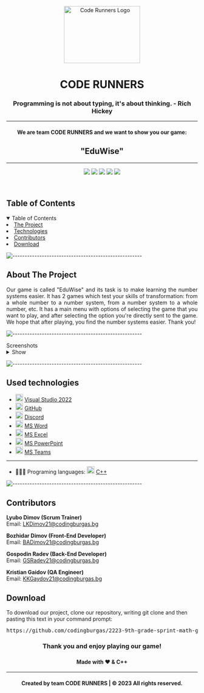 <p align="center">
<img width = "200" height = "150" src = "https://cdn.discordapp.com/attachments/1030117743187480616/1089234626054193292/logo_coderunners-removebg-preview.png" alt="Code Runners Logo">
</p>

<h1 align="center"> CODE RUNNERS </h1>
<h3 align="center"> Programming is not about typing, it's about thinking. - Rich Hickey </h3>  

<hr>
<h4 align="center">We are team CODE RUNNERS and we want to show you our game:</h4>
<h2 align="center">"EduWise"</h2>
<hr>

<p align="center">
<img src = "https://img.shields.io/github/languages/count/codingburgas/2223-9th-grade-sprint-math-games-coderunners?style=for-the-badge">
<img src = "https://img.shields.io/github/contributors/codingburgas/2223-9th-grade-sprint-math-games-coderunners?style=for-the-badge">
<img src = "https://img.shields.io/github/repo-size/codingburgas/2223-9th-grade-sprint-math-games-coderunners?style=for-the-badge">
<img src = "https://img.shields.io/github/last-commit/codingburgas/2223-9th-grade-sprint-math-games-coderunners?style=for-the-badge">
<img src = "https://img.shields.io/github/languages/top/codingburgas/2223-9th-grade-sprint-math-games-coderunners?style=for-the-badge">
<p>
<br>

<!-- TABLE OF CONTENTS -->
<h2 id="table-of-contents">Table of Contents</h2>

<details open="open">
  <summary>Table of Contents</summary>
    <li><a href="#about-the-project">  The Project</a></li>
    <li><a href="#used-technologies">  Technologies</a></li>
    <li><a href="#contributors">   Contributors</a></li>
    <li><a href="#download">    Download</a></li>
</details>

![-----------------------------------------------------](https://raw.githubusercontent.com/andreasbm/readme/master/assets/lines/rainbow.png)

<!-- ABOUT THE PROJECT -->
<h2 id="about-the-project">About The Project</h2>

<p align="justify">
  Our game is called "EduWise" and its task is to make learning the number systems easier. It has 2 games which test your skills of transformation: from a whole number to a number system, from a number system to a whole number, etc. It has a main menu with options of selecting the game that you want to play, and after selecting the option you're directly sent to the game. We hope that after playing, you find the number systems easier. Thank you!
</p>


![-----------------------------------------------------](https://raw.githubusercontent.com/andreasbm/readme/master/assets/lines/rainbow.png)

<summary>Screenshots</summary>
<details>
<summary>Show</summary>
<br>



|                               Game                                    |                               Main Menu                                |
| :-------------------------------------------------------------------: | :--------------------------------------------------------------------: |
| <img src="https://cdn.discordapp.com/attachments/1030117743187480616/1089597611541012520/image.png" alt="Bitwise Test Photo"> | <img src="https://cdn.discordapp.com/attachments/819832109031096321/1087027134414991510/image.png" alt="Main Menu Photo">                                                |

</details>

</td></tr></table>
<p></p>

![-----------------------------------------------------](https://raw.githubusercontent.com/andreasbm/readme/master/assets/lines/rainbow.png)

##  Used technologies
- <img src="https://upload.wikimedia.org/wikipedia/commons/thumb/2/2c/Visual_Studio_Icon_2022.svg/1200px-Visual_Studio_Icon_2022.svg.png" width="20" alt="Visual Studio 2022 Logo"> <a href="https://visualstudio.microsoft.com/vs/">Visual Studio 2022</a>
- <img src="https://github.githubassets.com/images/modules/logos_page/GitHub-Mark.png" width="20" alt="GitHub Logo"> <a href="https://github.com/">GitHub</a>
- <img src="https://www.freepnglogos.com/uploads/discord-logo-png/concours-discord-cartes-voeux-fortnite-france-6.png" width="20" alt="Discord Logo"> <a href="https://discord.com/">Discord</a>
- <img src="https://upload.wikimedia.org/wikipedia/commons/thumb/f/fd/Microsoft_Office_Word_%282019%E2%80%93present%29.svg/2203px-Microsoft_Office_Word_%282019%E2%80%93present%29.svg.png" width="20" alt="MS Word Logo"> <a href="https://en.wikipedia.org/wiki/Microsoft_Word">MS Word</a>
- <img src="https://upload.wikimedia.org/wikipedia/commons/thumb/3/34/Microsoft_Office_Excel_%282019%E2%80%93present%29.svg/2203px-Microsoft_Office_Excel_%282019%E2%80%93present%29.svg.png" width="20" alt="MS Excel Logo"> <a href="https://en.wikipedia.org/wiki/Microsoft_Excel">MS Excel</a>
- <img src="https://upload.wikimedia.org/wikipedia/commons/3/3b/Microsoft_PowerPoint_Logo.png" width="20" alt="MS PowerPoint Logo"> <a href="https://bg.wikipedia.org/wiki/Microsoft_PowerPoint">MS PowerPoint</a>
- <img src="https://upload.wikimedia.org/wikipedia/commons/thumb/c/c9/Microsoft_Office_Teams_%282018%E2%80%93present%29.svg/2203px-Microsoft_Office_Teams_%282018%E2%80%93present%29.svg.png" width="20" alt="MS Teams Logo"> <a href="https://www.microsoft.com/en-us/microsoft-teams/group-chat-software">MS Teams</a>
-----------------------------------------------------------------------------------------------------------------------------------
- 👩🏻‍💻 Programing languages: <img src="https://brandslogos.com/wp-content/uploads/thumbs/c-logo-vector.svg" width="20" alt="C++ Logo"> <a href="https://cplusplus.com/">C++</a>


![-----------------------------------------------------](https://raw.githubusercontent.com/andreasbm/readme/master/assets/lines/rainbow.png)

<!-- CONTRIBUTORS -->
<h2 id="contributors">Contributors</h2>

<p>


  <b>Lyubo Dimov (Scrum Trainer)</b> <br>
  Email: <a>LKDimov21@codingburgas.bg</a> <br>

  <b>Bozhidar Dimov (Front-End Developer)</b> <br>
  Email: <a>BADimov21@codingburgas.bg</a> <br>

  <b>Gospodin Radev (Back-End Developer)</b> <br>
  Email: <a>GSRadev21@codingburgas.bg</a> <br>

  <b>Kristian Gaidov (QA Engineer)</b> <br>
  Email: <a>KKGaydov21@codingburgas.bg</a> <br>


</p>

<h2 id="download">Download</h2>

<p>To download our project, clone our repository, writing git clone and then pasting this text in your command prompt:</p>

<pre>https://github.com/codingburgas/2223-9th-grade-sprint-math-games-coderunners.git</pre>

<h3 align="center"> Thank you and enjoy playing our game! <h3>
<h4 align="center"> Made with ❤️ & C++ </h4>
<hr>
<h4 align="center"> Created by team CODE RUNNERS | &copy 2023 All rights reserved.</h4>
